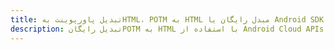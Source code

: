 ---title: تبدیل پاورپوینت بهHTML، POTM به HTML مبدل رایگان یا Android SDKdescription: تبدیل رایگانPOTM به HTML با استفاده از Android Cloud APIs & SDK. همچنین اسناد Microsoft PowerPoint را در Cloud ایجاد، ویرایش و رندر کنید.---
